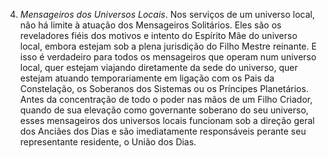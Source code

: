 4. *Mensageiros dos Universos Locais*. Nos serviços de um universo local, não há limite à atuação dos Mensageiros Solitários. Eles são os reveladores fiéis dos motivos e intento do Espírito Mãe do universo local, embora estejam sob a plena jurisdição do Filho Mestre reinante. E isso é verdadeiro para todos os mensageiros que operam num universo local, quer estejam viajando diretamente da sede do universo, quer estejam atuando temporariamente em ligação com os Pais da Constelação, os Soberanos dos Sistemas ou os Príncipes Planetários. Antes da concentração de todo o poder nas mãos de um Filho Criador, quando de sua elevação como governante soberano do seu universo, esses mensageiros dos universos locais funcionam sob a direção geral dos Anciães dos Dias e são imediatamente responsáveis perante seu representante residente, o União dos Dias.